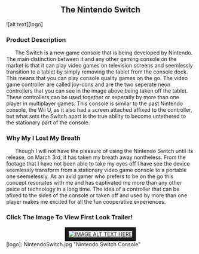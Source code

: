 <center> <h2> The Nintendo Switch </h2> </center>
![alt text][logo]

<h3> Product Description </h3>
  <p>
  &nbsp;&nbsp;&nbsp;&nbsp;&nbsp;&nbsp;The Switch is a new game console that is being developed by Nintendo. The main distinction between it and any other gaming console on the market is that it can play video games on television screens and seemlessly transition to a tablet by simply removing the tablet from the console dock. This means that you can play console quality games on the go. The video game controller are called joy-cons and are the two seperate neon controllers that you can see in the image above being taken off the tablet. These controllers can be used together or seperatly by more than one player in multiplayer games. This console is similar to the past Nintendo console, the Wii U, as it also had a screen attached affixed to the controller, but what sets the Switch apart is the true ability to become untethered to the stationary part of the console.
  </p>
  
<h3> Why My I Lost My Breath </h3>
  <p>
  &nbsp;&nbsp;&nbsp;&nbsp;&nbsp;&nbsp;Though I will not have the pleasure of using the Nintendo Switch until its release, on March 3rd, it has taken my breath away nontheless. From the footage that I have not been able to take my eyes off I have see the device seemlessly transform from a stationary video game console to a portable one seemelessly. As an avid gamer who prefers to be on the go this concept resonates with me and has captivated me more than any other peice of technology in a long time. The idea of a controller that can be afixed to the sides of the console or taken off and used by more than one player makes me excited for all the fun cooperative experiences. 
       

  </p>
  
<h3> Click The Image To View First Look Trailer! </h3>
<center>
<a href="https://www.youtube.com/watch?v=f5uik5fgIaI" 
target="_blank"><img src="http://img.youtube.com/vi/f5uik5fgIaI/0.jpg" 
alt="IMAGE ALT TEXT HERE" width="240" height="180" border="10" /></a>
</center>
[logo]: NintendoSwitch.jpg "Nintendo Switch Console"
